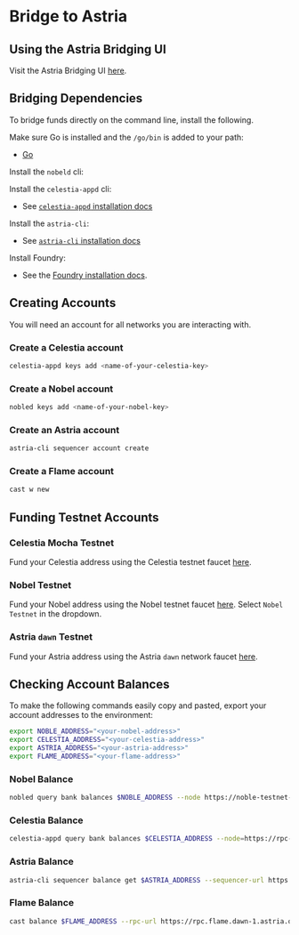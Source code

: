 # Bridge to Astria

## Using the Astria Bridging UI

<!-- TODO: add the actual url here -->
Visit the Astria Bridging UI [here](https://www.astria.org/).

## Bridging Dependencies

To bridge funds directly on the command line, install the following.

Make sure Go is installed and the `/go/bin` is added to your path:

- [Go](https://go.dev/doc/install)

Install the `nobeld` cli:

<!--@include: ../components/_install-nobeld.md-->

Install the `celestia-appd` cli:

- See [`celestia-appd` installation
  docs](https://docs.celestia.org/how-to-guides/celestia-app)

Install the `astria-cli`:

- See [`astria-cli` installation
  docs](../developer/astria-cli/astria-cli-installation.md)

Install Foundry:

- See the [Foundry installation
  docs](https://book.getfoundry.sh/getting-started/installation).

## Creating Accounts

You will need an account for all networks you are interacting with.

### Create a Celestia account

```bash
celestia-appd keys add <name-of-your-celestia-key>
```

### Create a Nobel account

```bash
nobled keys add <name-of-your-nobel-key>
```

### Create an Astria account

```bash
astria-cli sequencer account create
```

### Create a Flame account

```bash
cast w new
```

## Funding Testnet Accounts

### Celestia Mocha Testnet

Fund your Celestia address using the Celestia testnet faucet
[here](https://docs.celestia.org/how-to-guides/mocha-testnet#mocha-testnet-faucet).

### Nobel Testnet

Fund your Nobel address using the Nobel testnet faucet
[here](https://faucet.circle.com/). Select `Nobel Testnet` in the dropdown.

### Astria `dawn` Testnet

Fund your Astria address using the Astria `dawn` network faucet
[here](https://faucet.sequencer.dawn-1.astria.org/).

## Checking Account Balances

To make the following commands easily copy and pasted, export your account
addresses to the environment:

```bash
export NOBLE_ADDRESS="<your-nobel-address>"
export CELESTIA_ADDRESS="<your-celestia-address>"
export ASTRIA_ADDRESS="<your-astria-address>"
export FLAME_ADDRESS="<your-flame-address>"
```

### Nobel Balance

```bash
nobled query bank balances $NOBLE_ADDRESS --node https://noble-testnet-rpc.polkachu.com:443

```

### Celestia Balance

```bash
celestia-appd query bank balances $CELESTIA_ADDRESS --node=https://rpc-mocha.pops.one:443 --chain-id mocha-4

```

### Astria Balance

```bash
astria-cli sequencer balance get $ASTRIA_ADDRESS --sequencer-url https://rpc.sequencer.dawn-1.astria.org/
```

### Flame Balance

```bash
cast balance $FLAME_ADDRESS --rpc-url https://rpc.flame.dawn-1.astria.org
```

